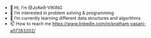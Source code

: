 - 👋 Hi, I’m @JoKeR-VIKING
- 👀 I’m interested in problem solving & programming
- 🌱 I’m currently learning different data structures and algorithms
- 📫 How to reach me https://www.linkedin.com/in/pratham-vasani-a07263202/

<!---
JoKeR-VIKING/JoKeR-VIKING is a ✨ special ✨ repository because its `README.md` (this file) appears on your GitHub profile.
You can click the Preview link to take a look at your changes.
--->
